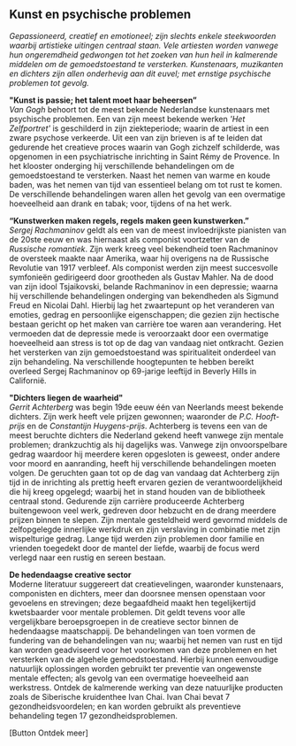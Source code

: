 ## Kunst en psychische problemen

_Gepassioneerd, creatief en emotioneel; zijn slechts enkele steekwoorden waarbij artistieke uitingen centraal staan. Vele artiesten worden vanwege hun ongeremdheid gedwongen tot het zoeken van hun heil in kalmerende middelen om de gemoedstoestand te versterken. Kunstenaars, muzikanten en dichters zijn allen onderhevig aan dit euvel; met ernstige psychische problemen tot gevolg._

**"Kunst is passie; het talent moet haar beheersen”** <br> 
_Van Gogh_ behoort tot de meest bekende Nederlandse kunstenaars met psychische problemen. Een van zijn meest bekende werken _'Het Zelfportret'_ is geschilderd in zijn ziekteperiode; waarin de artiest in een zware psychose verkeerde. Uit een van zijn brieven is af te leiden dat gedurende het creatieve proces waarin van Gogh zichzelf schilderde, was opgenomen in een psychiatrische inrichting in Saint Rémy de Provence. In het klooster onderging hij verschillende behandelingen om de gemoedstoestand te versterken. Naast het nemen van warme en koude baden, was het nemen van tijd van essentieel belang om tot rust te komen. De verschillende behandelingen waren allen het gevolg van een overmatige hoeveelheid aan drank en tabak; voor, tijdens of na het werk.

**“Kunstwerken maken regels, regels maken geen kunstwerken.”** <br>
_Sergej Rachmaninov_ geldt als een van de meest invloedrijkste pianisten van de 20ste eeuw en was hiernaast als componist voortzetter van de _Russische romantiek_. Zijn werk kreeg veel bekendheid toen Rachmaninov de oversteek maakte naar Amerika, waar hij overigens na de Russische Revolutie van 1917 verbleef. Als componist werden zijn meest succesvolle symfonieën gedirigeerd door grootheden als Gustav Mahler. Na de dood van zijn idool Tsjaikovski, belande Rachmaninov in een depressie; waarna hij verschillende behandelingen onderging van bekendheden als Sigmund Freud en Nicolai Dahl. Hierbij lag het zwaartepunt op het veranderen van emoties, gedrag en persoonlijke eigenschappen; die gezien zijn hectische bestaan gericht op het maken van carrière toe waren aan verandering. Het vermoeden dat de depressie mede is veroorzaakt door een overmatige hoeveelheid aan stress is tot op de dag van vandaag niet ontkracht. Gezien het versterken van zijn gemoedstoestand was spiritualiteit onderdeel van zijn behandeling. Na verschillende hoogtepunten te hebben bereikt overleed Sergej Rachmaninov op 69-jarige leeftijd in Beverly Hills in Californië.

**"Dichters liegen de waarheid"** <br>
_Gerrit Achterberg_ was begin 19de eeuw één van Neerlands meest bekende dichters. Zijn werk heeft vele prijzen gewonnen; waaronder de _P.C. Hooft-prijs_ en de _Constantijn Huygens-prijs_. Achterberg is tevens een van de meest beruchte dichters die Nederland gekend heeft vanwege zijn mentale problemen; drankzuchtig als hij dagelijks was. Vanwege zijn onvoorspelbare gedrag waardoor hij meerdere keren opgesloten is geweest, onder andere voor moord en aanranding, heeft hij verschillende behandelingen moeten volgen. De geruchten gaan tot op de dag van vandaag dat Achterberg zijn tijd in de inrichting als prettig heeft ervaren gezien de verantwoordelijkheid die hij kreeg opgelegd; waarbij het in stand houden van de bibliotheek centraal stond. Gedurende zijn carrière produceerde Achterberg buitengewoon veel werk, gedreven door hebzucht en de drang meerdere prijzen binnen te slepen. Zijn mentale gesteldheid werd gevormd middels de zelfopgelegde innerlijke werkdruk en zijn verslaving in combinatie met zijn wispelturige gedrag. Lange tijd werden zijn problemen door familie en vrienden toegedekt door de mantel der liefde, waarbij de focus werd verlegd naar een rustig en sereen bestaan. 

**De hedendaagse creative sector** <br>
Moderne literatuur suggereert dat creatievelingen, waaronder kunstenaars, componisten en dichters, meer dan doorsnee mensen openstaan voor gevoelens en strevingen; deze begaafdheid maakt hen tegelijkertijd kwetsbaarder voor mentale problemen. Dit geldt tevens voor alle vergelijkbare beroepsgroepen in de creatieve sector binnen de hedendaagse maatschappij. De behandelingen van toen vormen de fundering van de behandelingen van nu; waarbij het nemen van rust en tijd kan worden geadviseerd voor het voorkomen van deze problemen en het versterken van de algehele gemoedstoestand. Hierbij kunnen eenvoudige natuurlijk oplossingen worden gebruikt ter preventie van ongewenste mentale effecten; als gevolg van een overmatige hoeveelheid aan werkstress. Ontdek de kalmerende werking van deze natuurlijke producten zoals de Siberische kruidenthee Ivan Chai. Ivan Chai bevat 7 gezondheidsvoordelen; en kan worden gebruikt als preventieve behandeling tegen 17 gezondheidsproblemen. 

[Button Ontdek meer]
